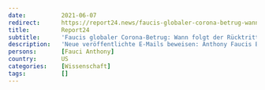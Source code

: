 ```yaml
---
date:          2021-06-07
redirect:      https://report24.news/faucis-globaler-corona-betrug-wann-folgt-der-ruecktritt-und-wann-die-anklage/
title:         Report24
subtitle:      'Faucis globaler Corona-Betrug: Wann folgt der Rücktritt - und wann die Anklage?'
description:   'Neue veröffentlichte E-Mails beweisen: Anthony Faucis Behörde finanzierte die Forschungen zum Corona-Virus im Wuhan Labor.'
persons:       [Fauci Anthony]
country:       US
categories:    [Wissenschaft]
tags:          []
---
```

